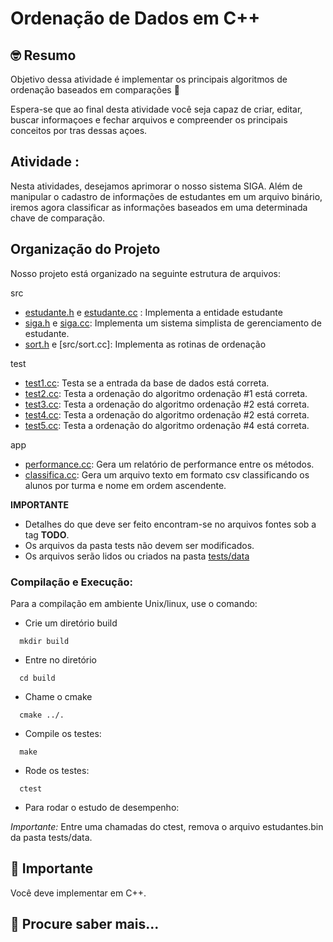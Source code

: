 # Ordenação de Dados em C++

## 🤓 Resumo

Objetivo dessa atividade é implementar os principais algoritmos de ordenação baseados em comparações  🚀

Espera-se que ao final desta atividade você seja capaz de criar, editar, buscar informaçoes e 
fechar arquivos e compreender os principais conceitos por tras dessas açoes. 

## Atividade :

Nesta atividades, desejamos aprimorar o nosso sistema SIGA. 
Além de manipular o cadastro de informações de estudantes em um arquivo binário, iremos agora classificar as
informações baseados em uma determinada chave de comparação.


## Organização do Projeto 
Nosso projeto está organizado na seguinte estrutura de arquivos:

src
  - [estudante.h](src/estudante.h) e [estudante.cc](src/estudante.cpp) : Implementa a entidade estudante
  - [siga.h](include/siga.h) e [siga.cc](src/siga.cc): Implementa um sistema simplista de gerenciamento de estudante.
  - [sort.h](include/sort.h) e [src/sort.cc]: Implementa as rotinas de ordenação
  
test
  - [test1.cc](tests/test1.cc):  Testa se a entrada da base de dados está correta.   
  - [test2.cc](tests/test2.cc):  Testa a ordenação do algoritmo ordenação #1 está correta.
  - [test3.cc](tests/test3.cc):  Testa a ordenação do algoritmo ordenação #2 está correta.
  - [test4.cc](tests/test4.cc):  Testa a ordenação do algoritmo ordenação #2 está correta. 
  - [test5.cc](tests/test5.cc):  Testa a ordenação do algoritmo ordenação #4 está correta.

app
  - [performance.cc](app/performance.cc): Gera um relatório de performance entre os métodos.
  - [classifica.cc](app/classifica.cc): Gera um arquivo texto em formato csv classificando os alunos por turma e nome em ordem ascendente.

**IMPORTANTE**
 - Detalhes do que deve ser feito encontram-se no arquivos fontes sob a tag **TODO**.
 - Os arquivos da pasta tests não devem ser modificados.
 - Os arquivos serão lidos ou criados na pasta [tests/data](tests/data)

### Compilação e Execução: 

Para a compilação em ambiente Unix/linux, use o comando:

 - Crie um diretório build
  ```
    mkdir build
  ```
 - Entre no diretório

  ```
    cd build
  ```
  - Chame o cmake
 
  ```
    cmake ../.
  ```
  - Compile os testes:
  
  ```
    make 
  ```
  
  - Rode os testes:
   
  ```
    ctest
  ```
  
  - Para rodar o estudo de desempenho:
  

*Importante:* Entre uma chamadas do ctest, remova o arquivo estudantes.bin da pasta tests/data.

## 📝 Importante

Você deve implementar em C++. 

## 📝 Procure saber mais...





